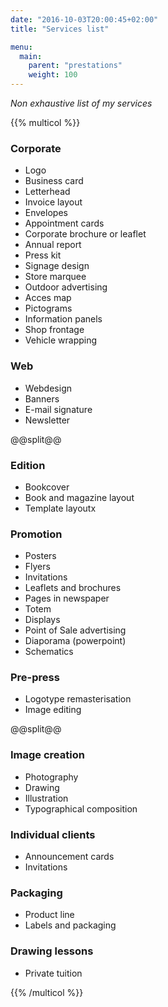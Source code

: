 ```yaml
---
date: "2016-10-03T20:00:45+02:00"
title: "Services list"

menu:
  main:
    parent: "prestations"
    weight: 100
---
```

*Non exhaustive list of my services*

{{% multicol %}}
### Corporate
   *  Logo
   *  Business card
   *  Letterhead
   *  Invoice layout
   *  Envelopes
   *  Appointment cards
   *  Corporate brochure or leaflet
   *  Annual report
   *  Press kit
   *  Signage design
   *  Store marquee
   *  Outdoor advertising
   *  Acces map
   *  Pictograms
   *  Information panels
   *  Shop frontage
   *  Vehicle wrapping

### Web
   *  Webdesign
   *  Banners
   *  E-mail signature
   *  Newsletter

@@split@@

### Edition
   *  Bookcover
   *  Book and magazine layout
   *  Template layoutx

### Promotion
   *  Posters
   *  Flyers
   *  Invitations
   *  Leaflets and brochures
   *  Pages in newspaper
   *  Totem
   *  Displays
   *  Point of Sale advertising
   *  Diaporama (powerpoint)
   *  Schematics

### Pre-press
   *  Logotype remasterisation
   *  Image editing

@@split@@

### Image creation
   *  Photography
   *  Drawing
   *  Illustration
   *  Typographical composition

### Individual clients
   *  Announcement cards
   *  Invitations

### Packaging
   *  Product line
   *  Labels and packaging

### Drawing lessons
   *  Private tuition

{{% /multicol %}}
